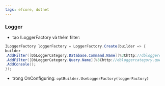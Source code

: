 ```yaml
---
tags: efcore, dotnet 
---
```

### Logger

- tạo ILoggerFactory và thêm filter:

```csharp
ILoggerFactory loggerFactory = LoggerFactory.Create(builder => {
builder
.AddFilter([DbLoggerCategory.Database.Command.Name](%3Chttp://dbloggercategory.database.command.name/%3E), LogLevel.Warning)
.AddFilter([DbLoggerCategory.Query.Name](%3Chttp://dbloggercategory.query.name/%3E), LogLevel.Debug)
.AddConsole();
});
```

- trong OnConfiguring: `optBuilder.UseLoggerFactory(loggerFactory)`
